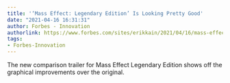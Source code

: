 ```yaml
---
title: '‘Mass Effect: Legendary Edition’ Is Looking Pretty Good'
date: "2021-04-16 16:31:31"
author: Forbes - Innovation
authorlink: https://www.forbes.com/sites/erikkain/2021/04/16/mass-effect-legendary-edition-comparison-trailer-release-date-news/
tags:
- Forbes-Innovation
---
```

The new comparison trailer for Mass Effect Legendary Edition shows off the graphical improvements over the original.